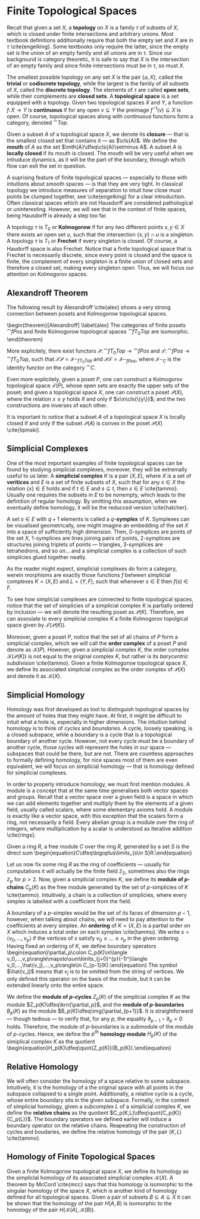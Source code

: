 # Finite Topological Spaces
Recall that given a set $X$, a **topology** on $X$ is a family $\tau$ of subsets of $X$, which is closed under finite intersections and arbitrary unions. Most textbook definitions additionally require that both the empty set and $X$ are in $\tau$ \cite{engelking}. Some textbooks only require the latter, since the empty set is the union of an empty family and all unions are in $\tau$. Since our background is category theoretic, it is safe to say that $X$ is the intersection of an empty family and since finite intersections must be in $\tau$, so must $X$.

The smallest possible topology on any set $X$ is the pair $\{\varnothing, X\}$, called the **trivial** or **codiscrete topology**, while the largest is the family of all subsets of $X$, called the **discrete topology**. The elements of $\tau$ are called **open sets**, while their complements are **closed sets**. A **topological space** is a set equipped with a topology. Given two topological spaces $X$ and $Y$, a function $f\colon X\rightarrow Y$ is **continuous** if for any open $v\subseteq Y$ the preimage $f^{-1}(v)\subseteq X$ is open. Of course, topological spaces along with continuous functions form a category, denoted $\cat{Top}$. 

Given a subset $A$ of a topological space $X$, we denote its **closure** — that is the smallest closed set that contains it — as $\cls{A}$. We define the **mouth** of $A$ as the set $\mth{A}\dfeq\cls{A}\setminus A$. A subset $A$ is **locally closed** if its mouth is closed. The mouth will be very useful when we intruduce dynamics, as it will be the part of the boundary, through which flow can exit the set in question.

A suprising feature of finite topological spaces — especially to those with intuitions about smooth spaces — is that they are very tight. In classical topology we introduce measures of separation to intuit how close must points be clumped together, see \cite{engelking} for a clear introduction. Often classical spaces which are not Hausdorff are considered pathological or uninteresting. However, we will see that in the context of finite spaces, being Hausdorff is already a step too far.

A topology $\tau$ is $T_0$ or **Kolmogorow** if for any two different points $x,y\in X$ there exists an open set $u$, such that the intersection $\{x,y\}\cap u$ is a singleton. A topology $\tau$ is $T_1$ or **Frechet** if every singleton is closed. Of course, a Haudorff space is also Frechet. Notice that a finite topological space that is Frechet is necessarily discrete, since every point is closed and the space is finite, the complement of every singleton is a finite union of closed sets and therefore a closed set, making every singleton open. Thus, we will focus our attention on Kolmogorov spaces.

## Alexandroff Theorem
The following result by Alexandroff \cite{alex} shows a very strong connection between posets and Kolmogorow topological spaces.

\begin{theorem}[Alexandroff]
\label{alex}
The categories of finite posets $\cat{fPos}$ and finite Kolmogorow topological spaces $\cat{fT_0Top}$ are isomorphic.
\end{theorem}

More explicitely, there exist functors $\mathcal{P}\colon\cat{fT_0Top}\rightarrow\cat{fPos}$ and $\mathcal{T}\colon\cat{fPos}\rightarrow\cat{fT_0Top}$, such that $\mathcal{T}\mathcal{P}=\mathcal{I}_{\cat{fT_0Top}}$ and $\mathcal{P}\mathcal{T}=\mathcal{I}_{\cat{fPos}}$, where $\mathcal{I}_{\cat{C}}$ is the identity functor on the category $\cat{C}$.

Even more explicitely, given a poset $P$, one can construct a Kolmogorov topological space $\mathcal{T}(P)$, whose open sets are exactly the upper sets of the poset; and given a topological space $X$, one can construct a poset $\mathcal{P}(X)$, where the relation $x\leq y$ holds if and only if $x\in\cls{\{y\}}$; and the two constructions are inverses of each other.

It is important to notice that a subset $A$ of a topological space $X$ is locally closed if and only if the subset $\mathcal{P}(A)$ is convex in the poset $\mathcal{P}(X)$ \cite{lipinski}.

## Simplicial Complexes
One of the most important examples of finite topological spaces can be found by studying simplicial complexes, moreover, they will be extremally useful to us later. A **simplicial complex** $K$ is a pair $(X, E)$, where $X$ is a set of **veritices** and $E$ is a set of finite subsets of $X$, such that for any $x\in X$ the relation $\{x\}\in E$ holds and if $t\in E$ and $s\subseteq t$, then $s\in E$ \cite{tammo}. Usually one requires the subsets in $E$ to be nonempty, which leads to the definition of regular homology. By omitting this assumption, when we eventually define homology, it will be the reducced version \cite{hatcher}.

A set $s\in E$ with $q+1$ elements is called a $q$-**symplex** of $K$. Symplexes can be visualised geometrically, one might imagine an embedding of the set $X$ into a space of sufficiently high dimension. Then, $0$-symplices are points of the set $X$, $1$-symplices are lines joining pairs of points, $2$-symplices are structures joining triplets of points — triangles, $3$-symplices are tetrahedrons, and so on... and a simplicial complex is a collection of such simplicies glued together neatly.

As the reader might expect, simplicial complexes do form a category, werein morphisms are exactly those functions $f$ between simplicial complexes $K=(X,E)$ and $L=(Y,F)$, such that whenever $s\in E$ then $f(s)\in F$.

To see how simplicial complexes are connected to finite topological spaces, notice that the set of simplicies of a simplicial complex $K$ is partially ordered by inclusion — we will denote the resulting poset as $\mathcal{P}(K)$. Therefore, we can assosiate to every simplicial complex $K$ a finite Kolmogorov topolgical space given by $\mathcal{T}(\mathcal{P}(K))$.

Moreover, given a poset $P$, notice that the set of all chains of $P$ form a simplicial complex, which we will call the **order complex** of a poset $P$ and denote as $\mathcal{K}(P)$. However, given a simplicial complex $K$, the order complex $\mathcal{K}(\mathcal{P}(K))$ is not equal to the original complex $K$, but rather is its *barycentric subdivision* \cite{tammo}. Given a finite Kolmogorow topological space $X$, we define its associated simplicial complex as the order complex of $\mathcal{P}(X)$ and denote it as $\mathcal{K}(X)$.

## Simplicial Homology
Homology was first developed as tool to distinguish topological spaces by the amount of holes that they might have. At first, it might be difficult to intuit what a hole is, especially in higher dimensions. The intuition behind homology is to think of *cycles* and *boundaries*. A cycle, loosely speaking, is a closed subspace, while a boundary is a cycle that is a topological boundary of another cycle. However, not every cycle must be a boundary of another cycle, those cycles will represent the holes in our space — subspaces that could be there, but are not. There are countless approaches to formally defining homology, for nice spaces most of them are even equivalent, we will focus on simplicial homology — that is homology defined for simplicial complexes.

In order to properly introduce homology, we must first mention modules. A module is a concept that at the same time generalises both vector spaces and groups. Recall that a vector space over a given field is a space in which we can add elements together and multiply them by the elements of a given field, usually called scalars, where some elementary axioms hold. A module is exactly like a vector space, with this exception that the scalars form a ring, not necessarily a field. Every abelian group is a module over the ring of integers, where multiplication by a scalar is understood as iterative addition \cite{rings}.

Given a ring $R$, a free module $C$ over the ring $R$, generated by a set $S$ is the direct sum \begin{equation}C\dfeq\bigoplus\limits_{s\in S}R.\end{equation}

Let us now fix some ring $R$ as the ring of coefficients — usually for computations it will actually be the finite field $\mathbb{Z}_2$, sometimes also the rings $\mathbb{Z}_p$ for $p>2$. Now, given a simplicial complex $K$, we define its **module of **$p$**-chains** $C_p(K)$ as the free module generated by the set of $p$-simplicies of $K$ \cite{tammo}. Intuitively, a chain is a collection of simplicies, where every simplex is labelled with a coefficient from the field.

A boundary of a $p$-simplex would be the set of its faces of dimension $p-1$, however, when talking about chains, we will need to pay attention to the coefficients at every simplex. An **ordering** of $K=(X,E)$ is a partial order on $X$ which induces a total order on each symplex \cite{tammo}. We write $s=\langle v_0,...,v_p\rangle$ if the vertices of $s$ satisfy $v_0\leq...\leq v_p$ in the given ordering. Having fixed an ordering of $K$, we define boundary operators \begin{equation}\partial_p\colon C_p(K)\ni\langle v_0,...,v_p\rangle\mapsto\sum\limits_{j=0}^{p}(-1)^j\langle v_0,...,\hat{v_j},...,v_p\rangle\in C_{p-1}(K).\end{equation} The symbol $\hat{v_j}$ means that $v_j$ is to be omitted from the string of vertices. We only defined this operator on the basis of the module, but it can be extended linearly onto the entire space.

We define the **module of **$p$**-cycles** $Z_p(K)$ of the simplicial complex $K$ as the module $Z_p(K)\dfeq\krn{\partial_p}$, and the **module of **$p$**-boundaries** $B_p(K)$ as the module $B_p(K)\dfeq\img{\partial_{p+1}}$. It is straightforward — though tedious — to verify that, for any $p$, the equality $\partial_{p-1}\circ\partial_p=0$ holds. Therefore, the module of $p$-boundaries is a submodule of the module of $p$-cycles. Hence, we define the $p^\text{th}$ **homology module** $H_p(K)$ of the simiplical complex $K$ as the quotient \begin{equation}H_p(K)\dfeq\quot{Z_p(K)}{B_p(K)}.\end{equation}

## Relative Homology
We will often consider the homology of a space relative to some subspace. Intuitively, it is the homology of a the original space with all points in the subspace collapsed to a single point. Additionally, a relative cycle is a cycle, whose entire boundary sits in the given subspace. Formally, in the context of simplicial homology, given a subcomplex $L$ of a simplicial complex $K$, we define the **relative chains** as the quotient $C_p(K,L)\dfeq\quot{C_p(K)}{C_p(L)}$. The boundary operators we defined earlier will induce a boundary operator on the relative chains. Reapeating the construction of cycles and boudaries, we define the relative homology of the pair $(K,L)$ \cite{tammo}.

## Homology of Finite Topological Spaces
Given a finite Kolmogorow topological space $X$, we define its homology as the simpliclal homology of its associated simplicial complex $\mathcal{K}(X)$. A theorem by McCord \cite{mcc} says that this homology is isomorphic to the singular homology of the space $X$, which is another kind of homology defined for all topological spaces. Given a pair of subsets $B\subseteq A\subseteq X$ it can be shown that the homology of the pair $H(A,B)$ is isomorphic to the homology of the pair $H(\mathcal{K}(A),\mathcal{K}(B))$.
